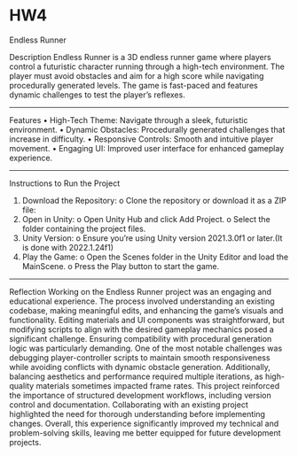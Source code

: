 # HW4
Endless Runner

Description
Endless Runner is a 3D endless runner game where players control a futuristic character running through a high-tech environment. The player must avoid obstacles and aim for a high score while navigating procedurally generated levels. The game is fast-paced and features dynamic challenges to test the player’s reflexes.
________________________________________
Features
•	High-Tech Theme: Navigate through a sleek, futuristic environment.
•	Dynamic Obstacles: Procedurally generated challenges that increase in difficulty.
•	Responsive Controls: Smooth and intuitive player movement.
•	Engaging UI: Improved user interface for enhanced gameplay experience.
________________________________________
Instructions to Run the Project
1.	Download the Repository:
o	Clone the repository or download it as a ZIP file:
2.	Open in Unity:
o	Open Unity Hub and click Add Project.
o	Select the folder containing the project files.
3.	Unity Version:
o	Ensure you’re using Unity version 2021.3.0f1 or later.(It is done with 2022.1.24f1)
4.	Play the Game:
o	Open the Scenes folder in the Unity Editor and load the MainScene.
o	Press the Play button to start the game.
________________________________________
Reflection
Working on the Endless Runner project was an engaging and educational experience. The process involved understanding an existing codebase, making meaningful edits, and enhancing the game’s visuals and functionality. Editing materials and UI components was straightforward, but modifying scripts to align with the desired gameplay mechanics posed a significant challenge. Ensuring compatibility with procedural generation logic was particularly demanding.
One of the most notable challenges was debugging player-controller scripts to maintain smooth responsiveness while avoiding conflicts with dynamic obstacle generation. Additionally, balancing aesthetics and performance required multiple iterations, as high-quality materials sometimes impacted frame rates.
This project reinforced the importance of structured development workflows, including version control and documentation. Collaborating with an existing project highlighted the need for thorough understanding before implementing changes. Overall, this experience significantly improved my technical and problem-solving skills, leaving me better equipped for future development projects.

